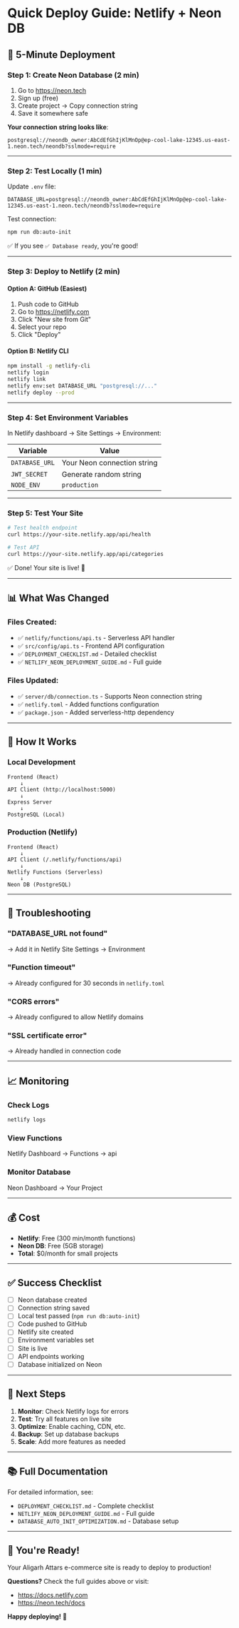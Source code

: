 # Quick Deploy Guide: Netlify + Neon DB

## 🚀 5-Minute Deployment

### Step 1: Create Neon Database (2 min)

1. Go to https://neon.tech
2. Sign up (free)
3. Create project → Copy connection string
4. Save it somewhere safe

**Your connection string looks like**:
```
postgresql://neondb_owner:AbCdEfGhIjKlMnOp@ep-cool-lake-12345.us-east-1.neon.tech/neondb?sslmode=require
```

---

### Step 2: Test Locally (1 min)

Update `.env` file:
```
DATABASE_URL=postgresql://neondb_owner:AbCdEfGhIjKlMnOp@ep-cool-lake-12345.us-east-1.neon.tech/neondb?sslmode=require
```

Test connection:
```bash
npm run db:auto-init
```

✅ If you see `✅ Database ready`, you're good!

---

### Step 3: Deploy to Netlify (2 min)

#### Option A: GitHub (Easiest)
1. Push code to GitHub
2. Go to https://netlify.com
3. Click "New site from Git"
4. Select your repo
5. Click "Deploy"

#### Option B: Netlify CLI
```bash
npm install -g netlify-cli
netlify login
netlify link
netlify env:set DATABASE_URL "postgresql://..."
netlify deploy --prod
```

---

### Step 4: Set Environment Variables

In Netlify dashboard → Site Settings → Environment:

| Variable | Value |
|----------|-------|
| `DATABASE_URL` | Your Neon connection string |
| `JWT_SECRET` | Generate random string |
| `NODE_ENV` | `production` |

---

### Step 5: Test Your Site

```bash
# Test health endpoint
curl https://your-site.netlify.app/api/health

# Test API
curl https://your-site.netlify.app/api/categories
```

✅ Done! Your site is live! 🎉

---

## 📊 What Was Changed

### Files Created:
- ✅ `netlify/functions/api.ts` - Serverless API handler
- ✅ `src/config/api.ts` - Frontend API configuration
- ✅ `DEPLOYMENT_CHECKLIST.md` - Detailed checklist
- ✅ `NETLIFY_NEON_DEPLOYMENT_GUIDE.md` - Full guide

### Files Updated:
- ✅ `server/db/connection.ts` - Supports Neon connection string
- ✅ `netlify.toml` - Added functions configuration
- ✅ `package.json` - Added serverless-http dependency

---

## 🔧 How It Works

### Local Development
```
Frontend (React)
    ↓
API Client (http://localhost:5000)
    ↓
Express Server
    ↓
PostgreSQL (Local)
```

### Production (Netlify)
```
Frontend (React)
    ↓
API Client (/.netlify/functions/api)
    ↓
Netlify Functions (Serverless)
    ↓
Neon DB (PostgreSQL)
```

---

## 🐛 Troubleshooting

### "DATABASE_URL not found"
→ Add it in Netlify Site Settings → Environment

### "Function timeout"
→ Already configured for 30 seconds in `netlify.toml`

### "CORS errors"
→ Already configured to allow Netlify domains

### "SSL certificate error"
→ Already handled in connection code

---

## 📈 Monitoring

### Check Logs
```bash
netlify logs
```

### View Functions
Netlify Dashboard → Functions → api

### Monitor Database
Neon Dashboard → Your Project

---

## 💰 Cost

- **Netlify**: Free (300 min/month functions)
- **Neon DB**: Free (5GB storage)
- **Total**: $0/month for small projects

---

## ✅ Success Checklist

- [ ] Neon database created
- [ ] Connection string saved
- [ ] Local test passed (`npm run db:auto-init`)
- [ ] Code pushed to GitHub
- [ ] Netlify site created
- [ ] Environment variables set
- [ ] Site is live
- [ ] API endpoints working
- [ ] Database initialized on Neon

---

## 🎯 Next Steps

1. **Monitor**: Check Netlify logs for errors
2. **Test**: Try all features on live site
3. **Optimize**: Enable caching, CDN, etc.
4. **Backup**: Set up database backups
5. **Scale**: Add more features as needed

---

## 📚 Full Documentation

For detailed information, see:
- `DEPLOYMENT_CHECKLIST.md` - Complete checklist
- `NETLIFY_NEON_DEPLOYMENT_GUIDE.md` - Full guide
- `DATABASE_AUTO_INIT_OPTIMIZATION.md` - Database setup

---

## 🚀 You're Ready!

Your Aligarh Attars e-commerce site is ready to deploy to production!

**Questions?** Check the full guides above or visit:
- https://docs.netlify.com
- https://neon.tech/docs

**Happy deploying!** 🎉

